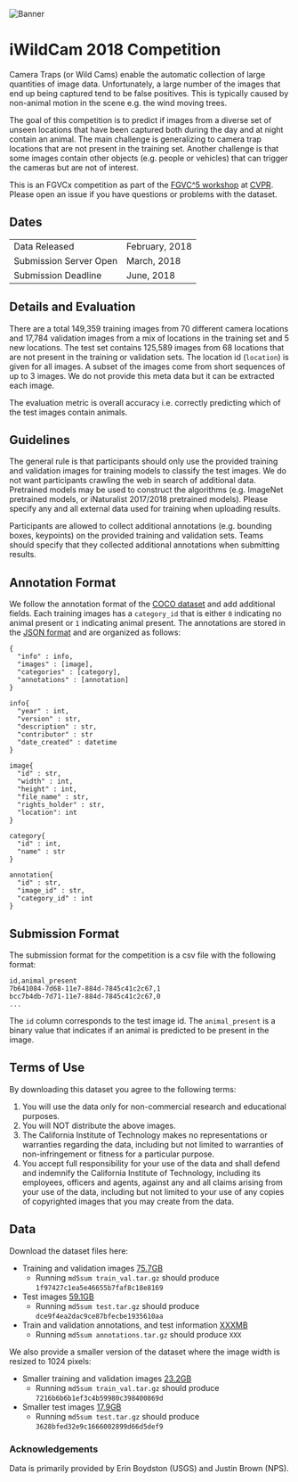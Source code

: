 ![Banner](https://rawgit.com/visipedia/iwildcam_comp/master/assets/iwildcam3.jpg)

# iWildCam 2018 Competition
Camera Traps (or Wild Cams) enable the automatic collection of large quantities of image data. Unfortunately, a large number of the images that end up being captured tend to be false positives. This is typically caused by non-animal motion in the scene e.g. the wind moving trees. 

The goal of this competition is to predict if images from a diverse set of unseen locations that have been captured both during the day and at night contain an animal. The main challenge is generalizing to camera trap locations that are not present in the training set. Another challenge is that some images contain other objects (e.g. people or vehicles) that can trigger the cameras but are not of interest. 

This is an FGVCx competition as part of the [FGVC^5 workshop](https://sites.google.com/view/fgvc5/home) at [CVPR](http://cvpr2018.thecvf.com/). Please open an issue if you have questions or problems with the dataset.




## Dates
|||
|------|---------------|
Data Released|February, 2018|
Submission Server Open |March, 2018|
Submission Deadline|June, 2018|


## Details and Evaluation

There are a total 149,359 training images from 70 different camera locations and 17,784 validation images from a mix of locations in the training set and 5 new locations. The test set contains 125,589 images from 68 locations that are not present in the training or validation sets. The location id (`location`) is given for all images. A subset of the images come from short sequences of up to 3 images. We do not provide this meta data but it can be extracted each image.

The evaluation metric is overall accuracy i.e. correctly predicting which of the test images contain animals.


## Guidelines

The general rule is that participants should only use the provided training and validation images for training models to classify the test images. We do not want participants crawling the web in search of additional data. Pretrained models may be used to construct the algorithms (e.g. ImageNet pretrained models, or iNaturalist 2017/2018 pretrained models). Please specify any and all external data used for training when uploading results.

Participants are allowed to collect additional annotations (e.g. bounding boxes, keypoints) on the provided training and validation sets. Teams should specify that they collected additional annotations when submitting results.


## Annotation Format
We follow the annotation format of the [COCO dataset](http://mscoco.org/dataset/#download) and add additional fields. Each training images has a `category_id` that is either `0` indicating no animal present or `1` indicating animal present. The annotations are stored in the [JSON format](http://www.json.org/) and are organized as follows:
```
{
  "info" : info,
  "images" : [image],
  "categories" : [category],
  "annotations" : [annotation]
}

info{
  "year" : int,
  "version" : str,
  "description" : str,
  "contributor" : str
  "date_created" : datetime
}

image{
  "id" : str,
  "width" : int,
  "height" : int,
  "file_name" : str,
  "rights_holder" : str,
  "location": int
}

category{
  "id" : int,
  "name" : str
}

annotation{
  "id" : str,
  "image_id" : str,
  "category_id" : int
}
```

## Submission Format

The submission format for the competition is a csv file with the following format:
```
id,animal_present
7b641084-7d68-11e7-884d-7845c41c2c67,1
bcc7b4db-7d71-11e7-884d-7845c41c2c67,0
...
```
The `id` column corresponds to the test image id. The `animal_present` is a binary value that indicates if an animal is predicted to be present in the image.


## Terms of Use

By downloading this dataset you agree to the following terms:

1. You will use the data only for non-commercial research and educational purposes.
2. You will NOT distribute the above images.
3. The California Institute of Technology makes no representations or warranties regarding the data, including but not limited to warranties of non-infringement or fitness for a particular purpose.
4. You accept full responsibility for your use of the data and shall defend and indemnify the California Institute of Technology, including its employees, officers and agents, against any and all claims arising from your use of the data, including but not limited to your use of any copies of copyrighted images that you may create from the data.


## Data

Download the dataset files here:
  * Training and validation images [75.7GB](http://www.vision.caltech.edu/~sbeery/datasets/iwildcam18/train_val.tar.gz)
    * Running `md5sum train_val.tar.gz` should produce `1f97427c1ea5e46655b7faf8c18e8169`
  * Test images [59.1GB](http://www.vision.caltech.edu/~sbeery/datasets/iwildcam18/test.tar.gz)
    * Running `md5sum test.tar.gz` should produce `dce9f4ea2dac9ce87bfecbe1935610aa`
  * Train and validation annotations, and test information [XXXMB]()
    * Running `md5sum annotations.tar.gz` should produce `XXX`

We also provide a smaller version of the dataset where the image width is resized to 1024 pixels:      
  * Smaller training and validation images [23.2GB](http://www.vision.caltech.edu/~sbeery/datasets/iwildcam18/train_val_sm.tar.gz)
    * Running `md5sum train_val.tar.gz` should produce `7216b6b6b1ef3c4b59980c398400869d`
  * Smaller test images [17.9GB](http://www.vision.caltech.edu/~sbeery/datasets/iwildcam18/test_sm.tar.gz)
    * Running `md5sum test.tar.gz` should produce `3628bfed32e9c1666002899d66d5def9`
      

### Acknowledgements

Data is primarily provided by Erin Boydston (USGS) and Justin Brown (NPS).



